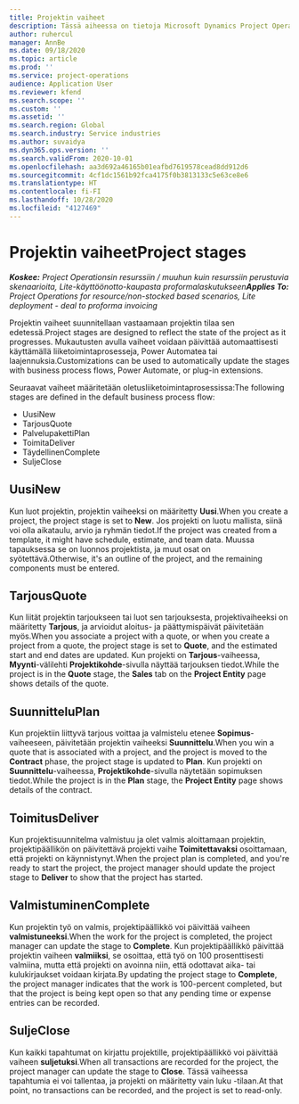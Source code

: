 ```yaml
---
title: Projektin vaiheet
description: Tässä aiheessa on tietoja Microsoft Dynamics Project Operationsin projektivaiheista.
author: ruhercul
manager: AnnBe
ms.date: 09/18/2020
ms.topic: article
ms.prod: ''
ms.service: project-operations
audience: Application User
ms.reviewer: kfend
ms.search.scope: ''
ms.custom: ''
ms.assetid: ''
ms.search.region: Global
ms.search.industry: Service industries
ms.author: suvaidya
ms.dyn365.ops.version: ''
ms.search.validFrom: 2020-10-01
ms.openlocfilehash: aa3d692a46165b01eafbd7619578cead8dd912d6
ms.sourcegitcommit: 4cf1dc1561b92fca4175f0b3813133c5e63ce8e6
ms.translationtype: HT
ms.contentlocale: fi-FI
ms.lasthandoff: 10/28/2020
ms.locfileid: "4127469"
---
```

# <a name="project-stages"></a><span data-ttu-id="99798-103">Projektin vaiheet</span><span class="sxs-lookup"><span data-stu-id="99798-103">Project stages</span></span>

<span data-ttu-id="99798-104">_**Koskee:** Project Operationsin resurssiin / muuhun kuin resurssiin perustuvia skenaarioita, Lite-käyttöönotto-kaupasta proformalaskutukseen_</span><span class="sxs-lookup"><span data-stu-id="99798-104">_**Applies To:** Project Operations for resource/non-stocked based scenarios, Lite deployment - deal to proforma invoicing_</span></span>

<span data-ttu-id="99798-105">Projektin vaiheet suunnitellaan vastaamaan projektin tilaa sen edetessä.</span><span class="sxs-lookup"><span data-stu-id="99798-105">Project stages are designed to reflect the state of the project as it progresses.</span></span> <span data-ttu-id="99798-106">Mukautusten avulla vaiheet voidaan päivittää automaattisesti käyttämällä liiketoimintaprosesseja, Power Automatea tai laajennuksia.</span><span class="sxs-lookup"><span data-stu-id="99798-106">Customizations can be used to automatically update the stages with business process flows, Power Automate, or plug-in extensions.</span></span>

<span data-ttu-id="99798-107">Seuraavat vaiheet määritetään oletusliiketoimintaprosessissa:</span><span class="sxs-lookup"><span data-stu-id="99798-107">The following stages are defined in the default business process flow:</span></span>

- <span data-ttu-id="99798-108">Uusi</span><span class="sxs-lookup"><span data-stu-id="99798-108">New</span></span>
- <span data-ttu-id="99798-109">Tarjous</span><span class="sxs-lookup"><span data-stu-id="99798-109">Quote</span></span>
- <span data-ttu-id="99798-110">Palvelupaketti</span><span class="sxs-lookup"><span data-stu-id="99798-110">Plan</span></span>
- <span data-ttu-id="99798-111">Toimita</span><span class="sxs-lookup"><span data-stu-id="99798-111">Deliver</span></span>
- <span data-ttu-id="99798-112">Täydellinen</span><span class="sxs-lookup"><span data-stu-id="99798-112">Complete</span></span>
- <span data-ttu-id="99798-113">Sulje</span><span class="sxs-lookup"><span data-stu-id="99798-113">Close</span></span> 

## <a name="new"></a><span data-ttu-id="99798-114">Uusi</span><span class="sxs-lookup"><span data-stu-id="99798-114">New</span></span>

<span data-ttu-id="99798-115">Kun luot projektin, projektin vaiheeksi on määritetty **Uusi**.</span><span class="sxs-lookup"><span data-stu-id="99798-115">When you create a project, the project stage is set to **New**.</span></span> <span data-ttu-id="99798-116">Jos projekti on luotu mallista, siinä voi olla aikataulu, arvio ja ryhmän tiedot.</span><span class="sxs-lookup"><span data-stu-id="99798-116">If the project was created from a template, it might have schedule, estimate, and team data.</span></span> <span data-ttu-id="99798-117">Muussa tapauksessa se on luonnos projektista, ja muut osat on syötettävä.</span><span class="sxs-lookup"><span data-stu-id="99798-117">Otherwise, it's an outline of the project, and the remaining components must be entered.</span></span>

## <a name="quote"></a><span data-ttu-id="99798-118">Tarjous</span><span class="sxs-lookup"><span data-stu-id="99798-118">Quote</span></span>

<span data-ttu-id="99798-119">Kun liität projektin tarjoukseen tai luot sen tarjouksesta, projektivaiheeksi on määritetty **Tarjous**, ja arvioidut aloitus- ja päättymispäivät päivitetään myös.</span><span class="sxs-lookup"><span data-stu-id="99798-119">When you associate a project with a quote, or when you create a project from a quote, the project stage is set to **Quote**, and the estimated start and end dates are updated.</span></span> <span data-ttu-id="99798-120">Kun projekti on **Tarjous**-vaiheessa, **Myynti**-välilehti **Projektikohde**-sivulla näyttää tarjouksen tiedot.</span><span class="sxs-lookup"><span data-stu-id="99798-120">While the project is in the **Quote** stage, the **Sales** tab on the **Project Entity** page shows details of the quote.</span></span>

## <a name="plan"></a><span data-ttu-id="99798-121">Suunnittelu</span><span class="sxs-lookup"><span data-stu-id="99798-121">Plan</span></span>

<span data-ttu-id="99798-122">Kun projektiin liittyvä tarjous voittaa ja valmistelu etenee **Sopimus**-vaiheeseen, päivitetään projektin vaiheeksi **Suunnittelu**.</span><span class="sxs-lookup"><span data-stu-id="99798-122">When you win a quote that is associated with a project, and the project is moved to the **Contract** phase, the project stage is updated to **Plan**.</span></span> <span data-ttu-id="99798-123">Kun projekti on **Suunnittelu**-vaiheessa, **Projektikohde**-sivulla näytetään sopimuksen tiedot.</span><span class="sxs-lookup"><span data-stu-id="99798-123">While the project is in the **Plan** stage, the **Project Entity** page shows details of the contract.</span></span>

## <a name="deliver"></a><span data-ttu-id="99798-124">Toimitus</span><span class="sxs-lookup"><span data-stu-id="99798-124">Deliver</span></span>

<span data-ttu-id="99798-125">Kun projektisuunnitelma valmistuu ja olet valmis aloittamaan projektin, projektipäällikön on päivitettävä projekti vaihe **Toimitettavaksi** osoittamaan, että projekti on käynnistynyt.</span><span class="sxs-lookup"><span data-stu-id="99798-125">When the project plan is completed, and you're ready to start the project, the project manager should update the project stage to **Deliver** to show that the project has started.</span></span>

## <a name="complete"></a><span data-ttu-id="99798-126">Valmistuminen</span><span class="sxs-lookup"><span data-stu-id="99798-126">Complete</span></span> 

<span data-ttu-id="99798-127">Kun projektin työ on valmis, projektipäällikkö voi päivittää vaiheen **valmistuneeksi**.</span><span class="sxs-lookup"><span data-stu-id="99798-127">When the work for the project is completed, the project manager can update the stage to **Complete**.</span></span> <span data-ttu-id="99798-128">Kun projektipäällikkö päivittää projektin vaiheen **valmiiksi**, se osoittaa, että työ on 100 prosenttisesti valmiina, mutta että projekti on avoinna niin, että odottavat aika- tai kulukirjaukset voidaan kirjata.</span><span class="sxs-lookup"><span data-stu-id="99798-128">By updating the project stage to **Complete**, the project manager indicates that the work is 100-percent completed, but that the project is being kept open so that any pending time or expense entries can be recorded.</span></span>

## <a name="close"></a><span data-ttu-id="99798-129">Sulje</span><span class="sxs-lookup"><span data-stu-id="99798-129">Close</span></span>

<span data-ttu-id="99798-130">Kun kaikki tapahtumat on kirjattu projektille, projektipäällikkö voi päivittää vaiheen **suljetuksi**.</span><span class="sxs-lookup"><span data-stu-id="99798-130">When all transactions are recorded for the project, the project manager can update the stage to **Close**.</span></span> <span data-ttu-id="99798-131">Tässä vaiheessa tapahtumia ei voi tallentaa, ja projekti on määritetty vain luku -tilaan.</span><span class="sxs-lookup"><span data-stu-id="99798-131">At that point, no transactions can be recorded, and the project is set to read-only.</span></span>

